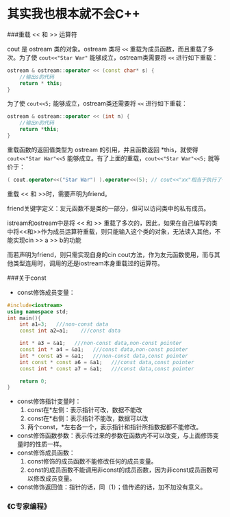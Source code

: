 # 其实我也根本就不会C++

###重载 << 和 >> 运算符

cout 是 ostream 类的对象。ostream 类将 `<<` 重载为成员函数，而且重载了多次。为了使 `cout<<"Star War"` 能够成立，ostream类需要将 `<<` 进行如下重载：

```c++
ostream & ostream::operator << (const char* s) {
    //输出s的代码
    return * this;
}
```

为了使 `cout<<5;` 能够成立，ostream类还需要将 `<<` 进行如下重载：

```c++
ostream & ostream::operator << (int n) {
    //输出n的代码
    return *this;
}
```

重载函数的返回值类型为 ostream 的引用，并且函数返回 *this，就使得 `cout<<"Star War"<<5` 能够成立。有了上面的重载，`cout<<"Star War"<<5;` 就等价于：

```c++
( cout.operator<<("Star War") ).operator<<(5); // cout<<"xx"相当于执行了一个返回值为ostream&的函数，作为第二个<<的第一个参数输入，并将第二个参数输出，以此类推。
```

重载 << 和 >>时，需要声明为friend。

friend关键字定义：友元函数不是类的一部分，但可以访问类中的私有成员。

istream和ostream中是将 << 和 >> 重载了多次的，因此，如果在自己编写的类中将<<和>>作为成员运算符重载，则只能输入这个类的对象，无法读入其他，不能实现cin >> a >> b的功能

而若声明为friend，则只需实现自身的cin cout方法，作为友元函数使用，而与其他类型连用时，调用的还是iostream本身重载过的运算符。

###关于const

* const修饰成员变量：

```c++
#include<iostream>
using namespace std;
int main(){
    int a1=3;   ///non-const data
    const int a2=a1;    ///const data

    int * a3 = &a1;   ///non-const data,non-const pointer
    const int * a4 = &a1;   ///const data,non-const pointer
    int * const a5 = &a1;   ///non-const data,const pointer
    int const * const a6 = &a1;   ///const data,const pointer
    const int * const a7 = &a1;   ///const data,const pointer

    return 0;
}
```

* const修饰指针变量时：
  1. const在*左侧：表示指针可改，数据不能改
  2. const在*右侧：表示指针不能改，数据可以改
  3. 两个const，*左右各一个，表示指针和指针所指数据都不能修改。
* const修饰函数参数：表示传过来的参数在函数内不可以改变，与上面修饰变量时的性质一样。
* const修饰成员函数：
  1. const修饰的成员函数不能修改任何的成员变量。
  2. const的成员函数不能调用非const的成员函数，因为非const成员函数可以修改成员变量。
* const修饰返回值：指针的话，同（1）；值传递的话，加不加没有意义。



### 《C专家编程》

 